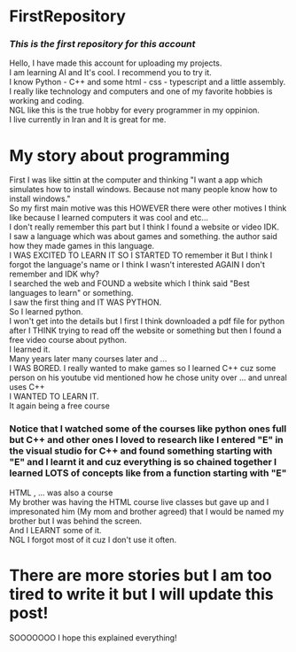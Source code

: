 # FirstRepository

### ***This is the first repository for this account***
Hello, I have made this account for uploading my projects. \
I am learning AI and It's cool. I recommend you to try it. \
I know Python - C++ and some html - css - typescript and a little assembly. \
I really like technology and computers and one of my favorite hobbies is working and coding. \
NGL like this is the true hobby for every programmer in my oppinion. \
I live currently in Iran and It is great for me.
# My story about programming
First I was like sittin at the computer and thinking "I want a app which simulates how to install windows. Because not many people know how to install windows." \
So my first main motive was this HOWEVER there were other motives I think like because I learned computers it was cool and etc... \
I don't really remember this part but I think I found a website or video IDK. \
I saw a language which was about games and something. the author said how they made games in this language. \
I WAS EXCITED TO LEARN IT SO I STARTED TO remember it But I think I forgot the language's name or I think I wasn't interested AGAIN I don't remember and IDK why? \
I searched the web and FOUND a website which I think said "Best languages to learn" or something. \
I saw the first thing and IT WAS PYTHON. \
So I learned python. \
I won't get into the details but I first I think downloaded a pdf file for python after I THINK trying to read off the website or something but then I found a free video course about python. \
I learned it. \
Many years later many courses later and ... \
I WAS BORED. I really wanted to make games so I learned C++ cuz some person on his youtube vid mentioned how he chose unity over ... and unreal uses C++ \
I WANTED TO LEARN IT. \
It again being a free course
### Notice that I watched some of the courses like python ones full but C++ and other ones I loved to research like I entered "E" in the visual studio for C++ and found something starting with "E" and I learnt it and cuz everything is so chained together I learned LOTS of concepts like from a function starting with "E"
HTML , ... was also a course \
My brother was having the HTML course live classes but gave up and I impresonated him (My mom and brother agreed) that I would be named my brother but I was behind the screen. \
And I LEARNT some of it. \
NGL I forgot most of it cuz I don't use it often.
# There are more stories but I am too tired to write it but I will update this post!
SOOOOOOO I hope this explained everything!
